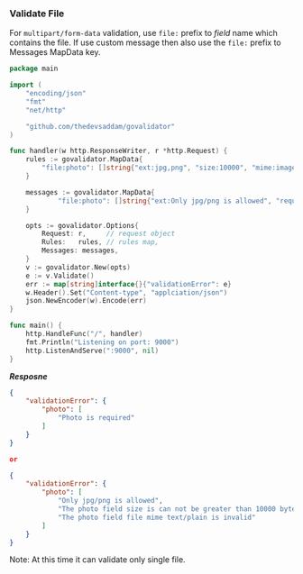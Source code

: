 
### Validate File

For `multipart/form-data` validation, use `file:` prefix to _field_ name which contains the file. If use custom message then also use the `file:` prefix to Messages MapData key.

```go
package main

import (
	"encoding/json"
	"fmt"
	"net/http"

	"github.com/thedevsaddam/govalidator"
)

func handler(w http.ResponseWriter, r *http.Request) {
	rules := govalidator.MapData{
		"file:photo": []string{"ext:jpg,png", "size:10000", "mime:image/jpg,image/png", "required"},
	}

	messages := govalidator.MapData{
			"file:photo": []string{"ext:Only jpg/png is allowed", "required:Photo is required"},
	}

	opts := govalidator.Options{
		Request: r,     // request object
		Rules:   rules, // rules map,
		Messages: messages,
	}
	v := govalidator.New(opts)
	e := v.Validate()
	err := map[string]interface{}{"validationError": e}
	w.Header().Set("Content-type", "applciation/json")
	json.NewEncoder(w).Encode(err)
}

func main() {
	http.HandleFunc("/", handler)
	fmt.Println("Listening on port: 9000")
	http.ListenAndServe(":9000", nil)
}

```
***Resposne***
```json
{
    "validationError": {
        "photo": [
            "Photo is required"
        ]
    }
}

or

{
    "validationError": {
        "photo": [
            "Only jpg/png is allowed",
            "The photo field size is can not be greater than 10000 bytes",
            "The photo field file mime text/plain is invalid"
        ]
    }
}
```
Note: At this time it can validate only single file.
